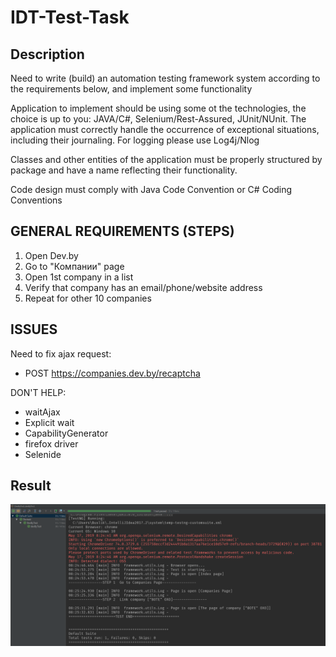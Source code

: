# IDT-Test-Task

## Description
Need to write (build) an automation testing framework system according to the requirements below, and implement some functionality

Application to implement should be using some ot the technologies, the choice is up to you: JAVA/C#, Selenium/Rest-Assured, JUnit/NUnit. The application must correctly handle the occurrence of exceptional situations, including their journaling. For logging please use Log4j/Nlog

Classes and other entities of the application must be properly structured by package and have a name reflecting their functionality.

Code design must comply with Java Code Convention or C# Coding Conventions

## GENERAL REQUIREMENTS (STEPS)
1) Open Dev.by
2) Go to "Компании" page
3) Open 1st company in a list
4) Verify that company has an email/phone/website address
5) Repeat for other 10 companies

## ISSUES
Need to fix ajax request:
* POST https://companies.dev.by/recaptcha

DON'T HELP: 
* waitAjax
* Explicit wait
* CapabilityGenerator
* firefox driver
* Selenide 

## Result
![alt text](result.png)